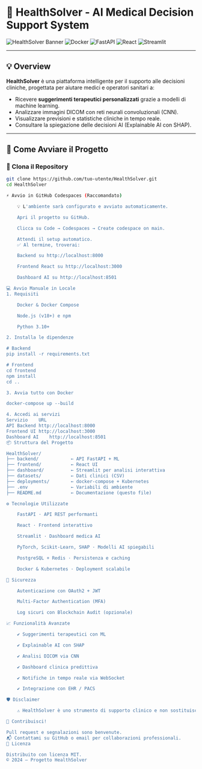 # 🧠 HealthSolver - AI Medical Decision Support System

![HealthSolver Banner](https://img.shields.io/badge/AI--Powered-Medical%20App-blue?style=flat-square)
![Docker](https://img.shields.io/badge/Docker-Ready-informational?style=flat-square)
![FastAPI](https://img.shields.io/badge/FastAPI-%E2%9C%85-green?style=flat-square)
![React](https://img.shields.io/badge/React-Frontend-blue?style=flat-square)
![Streamlit](https://img.shields.io/badge/Dashboard-Streamlit-orange?style=flat-square)

---

## 💡 Overview

**HealthSolver** è una piattaforma intelligente per il supporto alle decisioni cliniche, progettata per aiutare medici e operatori sanitari a:
- Ricevere **suggerimenti terapeutici personalizzati** grazie a modelli di machine learning.
- Analizzare immagini DICOM con reti neurali convoluzionali (CNN).
- Visualizzare previsioni e statistiche cliniche in tempo reale.
- Consultare la spiegazione delle decisioni AI (Explainable AI con SHAP).

---

## 🚀 Come Avviare il Progetto

### 🔁 Clona il Repository
```bash
git clone https://github.com/tuo-utente/HealthSolver.git
cd HealthSolver

⚡ Avvio in GitHub Codespaces (Raccomandato)

    💡 L'ambiente sarà configurato e avviato automaticamente.

    Apri il progetto su GitHub.

    Clicca su Code → Codespaces → Create codespace on main.

    Attendi il setup automatico.
    ✅ Al termine, troverai:

    Backend su http://localhost:8000

    Frontend React su http://localhost:3000

    Dashboard AI su http://localhost:8501

💻 Avvio Manuale in Locale
1. Requisiti

    Docker & Docker Compose

    Node.js (v18+) e npm

    Python 3.10+

2. Installa le dipendenze

# Backend
pip install -r requirements.txt

# Frontend
cd frontend
npm install
cd ..

3. Avvia tutto con Docker

docker-compose up --build

4. Accedi ai servizi
Servizio	URL
API Backend	http://localhost:8000
Frontend UI	http://localhost:3000
Dashboard AI	http://localhost:8501
📦 Struttura del Progetto

HealthSolver/
├── backend/            ← API FastAPI + ML
├── frontend/           ← React UI
├── dashboard/          ← Streamlit per analisi interattiva
├── datasets/           ← Dati clinici (CSV)
├── deployments/        ← docker-compose + Kubernetes
├── .env                ← Variabili di ambiente
├── README.md           ← Documentazione (questo file)

⚙️ Tecnologie Utilizzate

    FastAPI · API REST performanti

    React · Frontend interattivo

    Streamlit · Dashboard medica AI

    PyTorch, Scikit-Learn, SHAP · Modelli AI spiegabili

    PostgreSQL + Redis · Persistenza e caching

    Docker & Kubernetes · Deployment scalabile

🔐 Sicurezza

    Autenticazione con OAuth2 + JWT

    Multi-Factor Authentication (MFA)

    Log sicuri con Blockchain Audit (opzionale)

📈 Funzionalità Avanzate

    ✔️ Suggerimenti terapeutici con ML

    ✔️ Explainable AI con SHAP

    ✔️ Analisi DICOM via CNN

    ✔️ Dashboard clinica predittiva

    ✔️ Notifiche in tempo reale via WebSocket

    ✔️ Integrazione con EHR / PACS

🛡 Disclaimer

    ⚠️ HealthSolver è uno strumento di supporto clinico e non sostituisce in alcun modo la valutazione di un medico. Utilizzare solo in ambienti controllati e a scopo sperimentale.

🤝 Contribuisci!

Pull request e segnalazioni sono benvenute.
📬 Contattami su GitHub o email per collaborazioni professionali.
🧪 Licenza

Distribuito con licenza MIT.
© 2024 – Progetto HealthSolver
